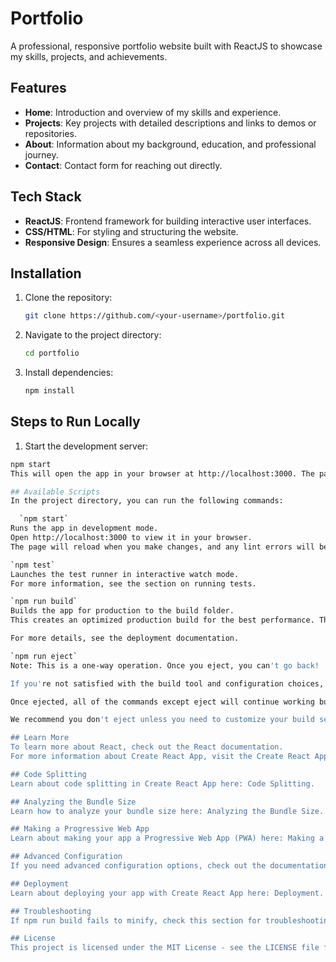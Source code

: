 # Portfolio

A professional, responsive portfolio website built with ReactJS to showcase my skills, projects, and achievements.

## Features

- **Home**: Introduction and overview of my skills and experience.
- **Projects**: Key projects with detailed descriptions and links to demos or repositories.
- **About**: Information about my background, education, and professional journey.
- **Contact**: Contact form for reaching out directly.

## Tech Stack

- **ReactJS**: Frontend framework for building interactive user interfaces.
- **CSS/HTML**: For styling and structuring the website.
- **Responsive Design**: Ensures a seamless experience across all devices.

## Installation

1. Clone the repository:

   ```bash
   git clone https://github.com/<your-username>/portfolio.git

2. Navigate to the project directory:

   ```bash
   cd portfolio

3. Install dependencies:

   ```bash
   npm install

## Steps to Run Locally

1. Start the development server:

 ```bash
 npm start
This will open the app in your browser at http://localhost:3000. The page will reload when you make changes, and you may also see lint errors in the console.

## Available Scripts
In the project directory, you can run the following commands:

   `npm start`
Runs the app in development mode.
Open http://localhost:3000 to view it in your browser.
The page will reload when you make changes, and any lint errors will be shown in the console.

`npm test`
Launches the test runner in interactive watch mode.
For more information, see the section on running tests.

`npm run build`
Builds the app for production to the build folder.
This creates an optimized production build for the best performance. The build is minified, and filenames include hashes for efficient caching. Your app is ready to be deployed!

For more details, see the deployment documentation.

`npm run eject`
Note: This is a one-way operation. Once you eject, you can't go back!

If you're not satisfied with the build tool and configuration choices, you can eject at any time. This command will remove the single build dependency from your project, copying all the configuration files and transitive dependencies (e.g., webpack, Babel, ESLint) directly into your project so you have full control over them.

Once ejected, all of the commands except eject will continue working but will point to the copied scripts, which you can tweak. You are responsible for configuring the build system after this.

We recommend you don't eject unless you need to customize your build setup. Most users can use the curated configuration that Create React App provides.

## Learn More
To learn more about React, check out the React documentation.
For more information about Create React App, visit the Create React App documentation.

## Code Splitting
Learn about code splitting in Create React App here: Code Splitting.

## Analyzing the Bundle Size
Learn how to analyze your bundle size here: Analyzing the Bundle Size.

## Making a Progressive Web App
Learn about making your app a Progressive Web App (PWA) here: Making a Progressive Web App.

## Advanced Configuration
If you need advanced configuration options, check out the documentation here: Advanced Configuration.

## Deployment
Learn about deploying your app with Create React App here: Deployment.

## Troubleshooting
If npm run build fails to minify, check this section for troubleshooting tips: Build Troubleshooting.

## License
This project is licensed under the MIT License - see the LICENSE file for details.
